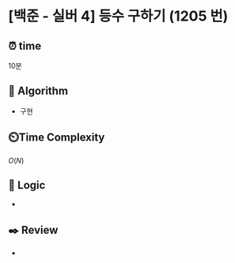 # [백준 - 실버 4] 등수 구하기 (1205 번)

## ⏰  **time**

10분

## :pushpin: **Algorithm**
 
- 구현

## ⏲️**Time Complexity**

$O(N)$

## :round_pushpin: **Logic**
-

## :black_nib: **Review**
-
